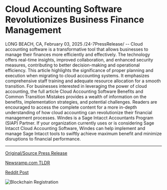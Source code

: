 # Cloud Accounting Software Revolutionizes Business Finance Management

LONG BEACH, CA, February 03, 2025 /24-7PressRelease/ -- Cloud accounting software is a transformative tool that allows businesses to manage their finances more efficiently and effectively. The technology offers real-time insights, improved collaboration, and enhanced security measures, contributing to better decision-making and operational efficiency.  This article highlights the significance of proper planning and execution when migrating to cloud accounting systems. It emphasizes comprehensive staff training and adequate resource allocation for a smooth transition.  For businesses interested in leveraging the power of cloud accounting, the full article Cloud Accounting Software Benefits and Common Transition Mistakes provides a wealth of information on the benefits, implementation strategies, and potential challenges. Readers are encouraged to access the complete content for a more in-depth understanding of how cloud accounting can revolutionize their financial management processes.  Windes is a Sage Intacct Accountants Program (SIAP) Partner. If your organization currently uses or is considering Sage Intacct Cloud Accounting Software, Windes can help implement and manage Sage Intacct tools to swiftly achieve maximum benefit and minimize disruptions to financial performance. 

---

[Original/Source Press Release](https://www.24-7pressrelease.com/press-release/518624/cloud-accounting-software-revolutionizes-business-finance-management)
                    

[Newsramp.com TLDR](https://newsramp.com/curated-news/revolutionizing-financial-management-benefits-of-cloud-accounting-software-and-transition-strategies/c8a0ff3b81c9526af16cdca5b28fb8a4) 

 



[Reddit Post](https://www.reddit.com/r/technology_press/comments/1iigtr3/revolutionizing_financial_management_benefits_of/) 



![Blockchain Registration](https://cdn.newsramp.app/24-7PressRelease/qrcode/252/5/epicx1jZ.webp)